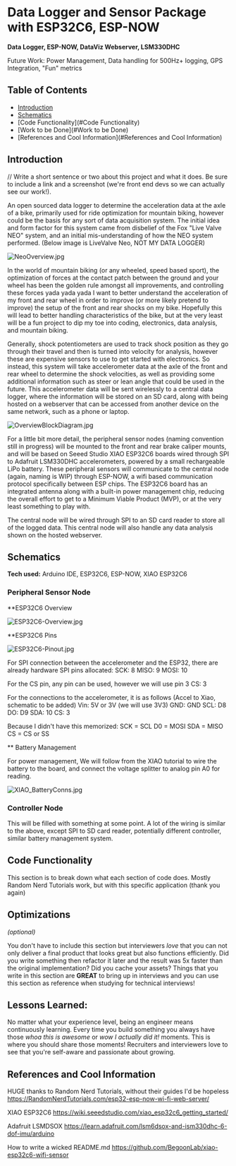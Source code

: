 # Data Logger and Sensor Package with ESP32C6, ESP-NOW

**Data Logger, ESP-NOW, DataViz Webserver, LSM330DHC**

Future Work: Power Management, Data handling for 500Hz+ logging, GPS Integration, "Fun" metrics

## Table of Contents

 - [Introduction](#introduction)
 - [Schematics](#schematics)
 - [Code Functionality](#Code Functionality)
 - [Work to be Done](#Work to be Done)
 - [References and Cool Information](#References and Cool Information)

## Introduction
// Write a short sentence or two about this project and what it does. Be sure to include a link and a screenshot (we're front end devs so we can actually see our work!).

An open sourced data logger to determine the acceleration data at the axle of a bike, primarily used for ride optimization for mountain biking, however could be the basis for any sort of data acquisition system. The initial idea and form factor for this system came from disbelief of the Fox "Live Valve NEO" system, and an initial mis-understanding of how the NEO system performed. (Below image is LiveValve Neo, NOT MY DATA LOGGER)

![NeoOverview.jpg](assets/NeoOverview.jpg)

In the world of mountain biking (or any wheeled, speed based sport), the optimization of forces at the contact patch between the ground and your wheel has been the golden rule amongst all improvements, and controlling these forces yada yada yada I want to better understand the acceleration of my front and rear wheel in order to improve (or more likely pretend to improve) the setup of the front and rear shocks on my bike. Hopefully this will lead to better handling characteristics of the bike, but at the very least will be a fun project to dip my toe into coding, electronics, data analysis, and mountain biking. 

Generally, shock potentiometers are used to track shock position as they go through their travel and then is turned into velocity for analysis, however these are expensive sensors to use to get started with electronics. So instead, this system will take accelerometer data at the axle of the front and rear wheel to determine the shock velocities, as well as providing some additional information such as steer or lean angle that could be used in the future. This accelerometer data will be sent wirelessly to a central data logger, where the information will be stored on an SD card, along with being hosted on a webserver that can be accessed from another device on the same network, such as a phone or laptop. 

![OverviewBlockDiagram.jpg](assets/OverviewBlockDiagram.jpg)

For a little bit more detail, the peripheral sensor nodes (naming convention still in progress) will be mounted to the front and rear brake caliper mounts, and will be based on Seeed Studio XIAO ESP32C6 boards wired through SPI to Adafruit LSM330DHC accelerometers, powered by a small rechargeable	 LiPo battery. These peripheral sensors will communicate to the central node (again, naming is WIP) through ESP-NOW, a wifi based communication protocol specifically between ESP chips. The ESP32C6 board has an integrated antenna along with a built-in power management chip, reducing the overall effort to get to a Minimum Viable Product (MVP), or at the very least something to play with. 

The central node will be wired through SPI to an SD card reader to store all of the logged data. This central node will also handle any data analysis shown on the hosted webserver. 

## Schematics

**Tech used:** Arduino IDE, ESP32C6, ESP-NOW, XIAO ESP32C6

### Peripheral Sensor Node

**ESP32C6 Overview

![ESP32C6-Overview.jpg](assets\ESP32C6-Overview.jpg)

**ESP32C6 Pins

![ESP32C6-Pinout.jpg](assets\ESP32C6-Pinout.jpg)

For SPI connection between the accelerometer and the ESP32, there are already hardware SPI pins allocated: 
SCK: 8
MISO: 9
MOSI: 10

For the CS pin, any pin can be used, however we will use pin 3
CS: 3

For the connections to the accelerometer, it is as follows (Accel to Xiao, schematic to be added)
Vin: 5V or 3V (we will use 3V3)
GND: GND
SCL: D8
DO: D9
SDA: 10
CS: 3

Because I didn't have this memorized: 
SCK = SCL
D0 = MOSI
SDA = MISO
CS = CS or SS



** Battery Management

For power management, We will follow from the XIAO tutorial to wire the battery to the board, and connect the voltage splitter to analog pin A0 for reading. 

![XIAO_BatteryConns.jpg](assets\XIAO_BatteryConns.jpg)

### Controller Node

This will be filled with something at some point. A lot of the wiring is similar to the above, except SPI to SD card reader, potentially different controller, similar battery management system. 

## Code Functionality

This section is to break down what each section of code does. Mostly Random Nerd Tutorials work, but with this specific application (thank you again)

## Optimizations
*(optional)*

You don't have to include this section but interviewers *love* that you can not only deliver a final product that looks great but also functions efficiently. Did you write something then refactor it later and the result was 5x faster than the original implementation? Did you cache your assets? Things that you write in this section are **GREAT** to bring up in interviews and you can use this section as reference when studying for technical interviews!

## Lessons Learned:

No matter what your experience level, being an engineer means continuously learning. Every time you build something you always have those *whoa this is awesome* or *wow I actually did it!* moments. This is where you should share those moments! Recruiters and interviewers love to see that you're self-aware and passionate about growing.

## References and Cool Information

HUGE thanks to Random Nerd Tutorials, without their guides I'd be hopeless
https://RandomNerdTutorials.com/esp32-esp-now-wi-fi-web-server/

XIAO ESP32C6
https://wiki.seeedstudio.com/xiao_esp32c6_getting_started/

Adafruit LSMDSOX
https://learn.adafruit.com/lsm6dsox-and-ism330dhc-6-dof-imu/arduino

How to write a wicked README.md
https://github.com/BegoonLab/xiao-esp32c6-wifi-sensor